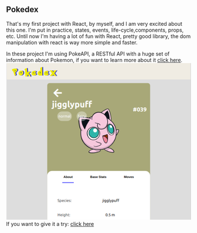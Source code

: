 ## Pokedex

That's my first project with React, by myself, and I am very excited about this one.
I'm put in practice, states, events, life-cycle,components, props, etc. Until now I'm having a lot of fun with React, pretty good library, the dom manipulation with react is way more simple and faster. <br />

In these project I'm using PokeAPI, a RESTful API with a huge set of information about Pokemon, if you want to learn more about it [click here](https://pokeapi.co/).<br />
![example image](./example.png)
If you want to give it a try: [click here](https://gabriellima77.github.io/pokedex/)